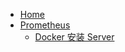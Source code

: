 - [Home](/)
- [Prometheus](prometheus/)
  - [Docker 安装 Server](prometheus/docker-install-server.md)
